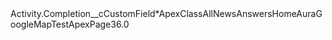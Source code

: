 <?xml version="1.0" encoding="UTF-8"?><Package xmlns="http://soap.sforce.com/2006/04/metadata"><types><members>Activity.Completion__c</members><name>CustomField</name></types><types><members>*</members><name>ApexClass</name></types><types><members>AllNews</members><members>AnswersHome</members><members>AuraGoogleMapTest</members><name>ApexPage</name></types><version>36.0</version></Package>